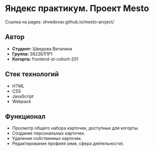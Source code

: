 # Яндекс практикум. Проект Mesto

Ссылка на pages: shvedovav.github.io/mesto-project/

## Автор

- **Студент:** Шведова Виталина
- **Группа:** 3822Б1ПР1
- **Когорта:** frontend-st-cohort-201

## Стек технологий
- HTML
- CSS
- JavaScript
- Webpack

## Функционал
- Просмотр общего набора карточек, доступных для когорты.
- Создание персональных карточек.
- Удаление собственных карточек.
- Редактирование профиля (имя, сфера деятельности).
